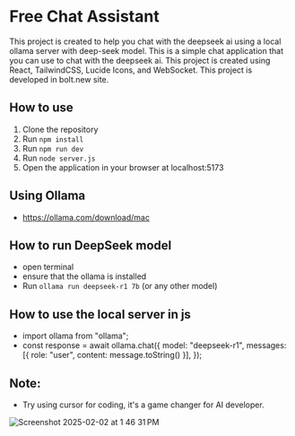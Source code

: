 # Free Chat Assistant

This project is created to help you chat with the deepseek ai using a local ollama server with deep-seek model. This is a simple chat application that you can use to chat with the deepseek ai. This project is created using React, TailwindCSS, Lucide Icons, and WebSocket. This project is developed in bolt.new site.

## How to use

1. Clone the repository
2. Run `npm install`
3. Run `npm run dev`
4. Run `node server.js`
5. Open the application in your browser at localhost:5173

## Using Ollama

- https://ollama.com/download/mac

## How to run DeepSeek model

- open terminal 
- ensure that the ollama is installed
- Run `ollama run deepseek-r1 7b` (or any other model)

## How to use the local server in js

- import ollama from "ollama";
- const response = await ollama.chat({
  model: "deepseek-r1",
  messages: [{ role: "user", content: message.toString() }],
});


## Note:
- Try using cursor for coding, it's a game changer for AI developer.

![Screenshot 2025-02-02 at 1 46 31 PM](https://github.com/user-attachments/assets/36278a9e-6c51-48ab-a499-1128d7520d32)
